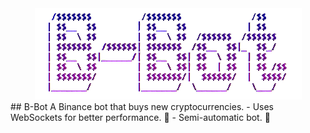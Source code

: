 <div align="center">
  <img src="https://raw.githubusercontent.com/Creazycreator/B-Bot/db2adcd5846bfe9f1ce35ff595271c3b7891f66d/images/b-bot.png?token=GHSAT0AAAAAACJCUDC5O2F4MYUZNIXNUHZSZNM7AUA"/>
</div>
## B-Bot
A Binance bot that buys new cryptocurrencies.
  - Uses WebSockets for better performance. 🚀
  - Semi-automatic bot. 🤖
